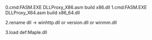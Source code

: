 0.cmd:FASM.EXE DLLProxy_X86.asm build x86.dll
1.cmd:FASM.EXE DLLProxy_X64.asm build x86_64.dll


2.rename dll -> winhttp.dll or version.dll or winmm.dll



3.load def:Maple.dll
